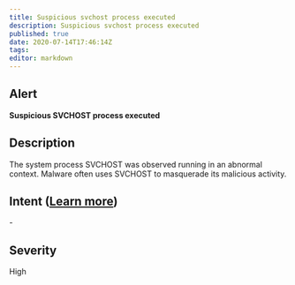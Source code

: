 ```yaml
---
title: Suspicious svchost process executed
description: Suspicious svchost process executed
published: true
date: 2020-07-14T17:46:14Z
tags:
editor: markdown
---
```


## Alert
**Suspicious SVCHOST process executed**

## Description
The system process SVCHOST was observed running in an abnormal context. Malware often uses SVCHOST to masquerade its malicious activity.

## Intent ([Learn more](/public/security/alerts/intentions.md))
\-

## Severity
High




